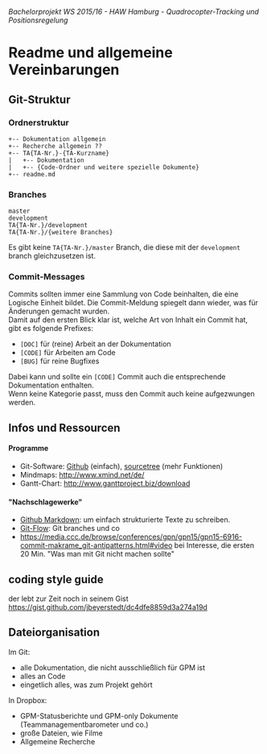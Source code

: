 *Bachelorprojekt WS 2015/16 - HAW Hamburg - Quadrocopter-Tracking und Positionsregelung*
# Readme und allgemeine Vereinbarungen

## Git-Struktur

### Ordnerstruktur
```
+-- Dokumentation allgemein
+-- Recherche allgemein ??
+-- TA{TA-Nr.}-{TA-Kurzname}
|   +-- Dokumentation
|   +-- {Code-Ordner und weitere spezielle Dokumente}
+-- readme.md
```

### Branches
```
master
development
TA{TA-Nr.}/development
TA{TA-Nr.}/{weitere Branches}
```
Es gibt keine `TA{TA-Nr.}/master` Branch, die diese mit der `development` branch gleichzusetzen ist.

### Commit-Messages
Commits sollten immer eine Sammlung von Code beinhalten, die eine Logische Einheit bildet. Die Commit-Meldung spiegelt dann wieder, was für Änderungen gemacht wurden.  
Damit auf den ersten Blick klar ist, welche Art von Inhalt ein Commit hat, gibt es folgende Prefixes:

- `[DOC]` für (reine) Arbeit an der Dokumentation
- `[CODE]` für Arbeiten am Code
- `[BUG]` für reine Bugfixes

Dabei kann und sollte ein `[CODE]` Commit auch die entsprechende Dokumentation enthalten.  
Wenn keine Kategorie passt, muss den Commit auch keine aufgezwungen werden.


## Infos und Ressourcen

#### Programme
- Git-Software: [Github](https://desktop.github.com) (einfach), [sourcetree](https://www.sourcetreeapp.com) (mehr Funktionen)
- Mindmaps: <http://www.xmind.net/de/>
- Gantt-Chart: <http://www.ganttproject.biz/download>

#### "Nachschlagewerke"
- [Github Markdown](https://help.github.com/articles/github-flavored-markdown/): um einfach strukturierte Texte zu schreiben.
- [Git-Flow](http://nvie.com/posts/a-successful-git-branching-model/): Git branches und co
- <https://media.ccc.de/browse/conferences/gpn/gpn15/gpn15-6916-commit-makrame_git-antipatterns.html#video> bei Interesse, die ersten 20 Min. "Was man mit Git nicht machen sollte"


## coding style guide
der lebt zur Zeit noch in seinem Gist <https://gist.github.com/jbeyerstedt/dc4dfe8859d3a274a19d>


## Dateiorganisation
Im Git:

- alle Dokumentation, die nicht ausschließlich für GPM ist
- alles an Code
- eingetlich alles, was zum Projekt gehört


In Dropbox:

- GPM-Statusberichte und GPM-only Dokumente (Teammanagementbarometer und co.)
- große Dateien, wie Filme
- Allgemeine Recherche
